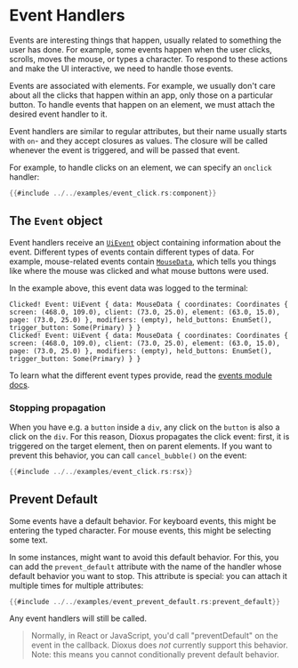 # Event Handlers

Events are interesting things that happen, usually related to something the user has done. For example, some events happen when the user clicks, scrolls, moves the mouse, or types a character. To respond to these actions and make the UI interactive, we need to handle those events.

Events are associated with elements. For example, we usually don't care about all the clicks that happen within an app, only those on a particular button. To handle events that happen on an element, we must attach the desired event handler to it.

Event handlers are similar to regular attributes, but their name usually starts with `on`- and they accept closures as values. The closure will be called whenever the event is triggered, and will be passed that event.

For example, to handle clicks on an element, we can specify an `onclick` handler:

```rust
{{#include ../../examples/event_click.rs:component}}
```

## The `Event` object

Event handlers receive an [`UiEvent`](https://docs.rs/dioxus-core/latest/dioxus_core/struct.UiEvent.html) object containing information about the event. Different types of events contain different types of data. For example, mouse-related events contain [`MouseData`](https://docs.rs/dioxus/latest/dioxus/events/struct.MouseData.html), which tells you things like where the mouse was clicked and what mouse buttons were used.

In the example above, this event data was logged to the terminal:

```
Clicked! Event: UiEvent { data: MouseData { coordinates: Coordinates { screen: (468.0, 109.0), client: (73.0, 25.0), element: (63.0, 15.0), page: (73.0, 25.0) }, modifiers: (empty), held_buttons: EnumSet(), trigger_button: Some(Primary) } }
Clicked! Event: UiEvent { data: MouseData { coordinates: Coordinates { screen: (468.0, 109.0), client: (73.0, 25.0), element: (63.0, 15.0), page: (73.0, 25.0) }, modifiers: (empty), held_buttons: EnumSet(), trigger_button: Some(Primary) } }
```

To learn what the different event types provide, read the [events module docs](https://docs.rs/dioxus/latest/dioxus/events/index.html).

### Stopping propagation

When you have e.g. a `button` inside a `div`, any click on the `button` is also a click on the `div`. For this reason, Dioxus propagates the click event: first, it is triggered on the target element, then on parent elements. If you want to prevent this behavior, you can call `cancel_bubble()` on the event:

```rust
{{#include ../../examples/event_click.rs:rsx}}
```

## Prevent Default

Some events have a default behavior. For keyboard events, this might be entering the typed character. For mouse events, this might be selecting some text.

In some instances, might want to avoid this default behavior. For this, you can add the `prevent_default` attribute with the name of the handler whose default behavior you want to stop. This attribute is special: you can attach it multiple times for multiple attributes:

```rust
{{#include ../../examples/event_prevent_default.rs:prevent_default}}
```

Any event handlers will still be called.

> Normally, in React or JavaScript, you'd call "preventDefault" on the event in the callback. Dioxus does *not* currently support this behavior. Note: this means you cannot conditionally prevent default behavior.